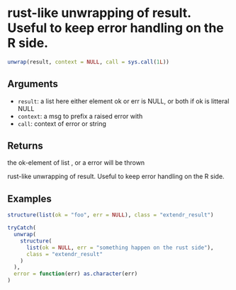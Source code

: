 # rust-like unwrapping of result. Useful to keep error handling on the R side.

```r
unwrap(result, context = NULL, call = sys.call(1L))
```

## Arguments

- `result`: a list here either element ok or err is NULL, or both if ok is litteral NULL
- `context`: a msg to prefix a raised error with
- `call`: context of error or string

## Returns

the ok-element of list , or a error will be thrown

rust-like unwrapping of result. Useful to keep error handling on the R side.

## Examples

```r
structure(list(ok = "foo", err = NULL), class = "extendr_result")

tryCatch(
  unwrap(
    structure(
      list(ok = NULL, err = "something happen on the rust side"),
      class = "extendr_result"
    )
  ),
  error = function(err) as.character(err)
)
```